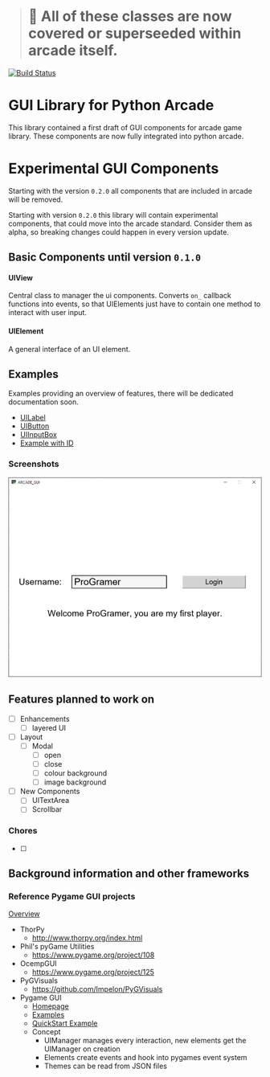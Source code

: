 > # 🚨 All of these classes are now covered or superseeded within arcade itself.


[![Build Status](https://travis-ci.org/eruvanos/arcade_gui.svg?branch=master)](https://travis-ci.org/eruvanos/arcade_gui)

# GUI Library for Python Arcade

This library contained a first draft of GUI components for arcade game library.
These components are now fully integrated into python arcade.

# Experimental GUI Components

Starting with the version `0.2.0` all components that are included
in arcade will be removed.

Starting with version `0.2.0` this library will
contain experimental components, that could move into the arcade standard. 
Consider them as alpha, so breaking changes could happen in every version update.  


## Basic Components until version `0.1.0`

#### UIView
Central class to manager the ui components.
Converts `on_` callback functions into events, so that UIElements
just have to contain one method to interact with user input.

#### UIElement
A general interface of an UI element.

## Examples

Examples providing an overview of features, there will be dedicated documentation soon.

* [UILabel](https://github.com/eruvanos/arcade_gui/blob/master/examples/show_uilabel.py)
* [UIButton](https://github.com/eruvanos/arcade_gui/blob/master/examples/show_uibutton.py)
* [UIInputBox](https://github.com/eruvanos/arcade_gui/blob/master/examples/show_uiinputbox.py)
* [Example with ID](https://github.com/eruvanos/arcade_gui/blob/master/examples/show_id_example.py)

### Screenshots

![Example with ID Screenshot](https://github.com/eruvanos/arcade_gui/blob/master/docs/assets/ProGramer.png)


## Features planned to work on

* [ ] Enhancements
    * [ ] layered UI
* [ ] Layout
    * [ ] Modal 
        * [ ] open 
        * [ ] close 
        * [ ] colour background 
        * [ ] image background 
* [ ] New Components
    * [ ] UITextArea
    * [ ] Scrollbar

### Chores

* [ ] 

## Background information and other frameworks

### Reference Pygame GUI projects

[Overview](https://www.pygame.org/wiki/gui)

* ThorPy
    * http://www.thorpy.org/index.html
* Phil's pyGame Utilities
    * https://www.pygame.org/project/108
* OcempGUI
    * https://www.pygame.org/project/125
* PyGVisuals
    * https://github.com/Impelon/PyGVisuals
* Pygame GUI
    * [Homepage](https://github.com/MyreMylar/pygame_gui)
    * [Examples](https://github.com/MyreMylar/pygame_gui_examples)
    * [QuickStart Example](https://github.com/MyreMylar/pygame_gui_examples/blob/master/quick_start.py)
    * Concept
        * UIManager manages every interaction, new elements get the UIManager on creation
        * Elements create events and hook into pygames event system
        * Themes can be read from JSON files

